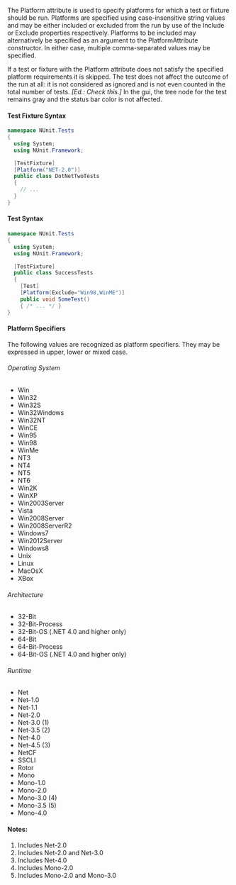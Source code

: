 The Platform attribute is used to specify platforms for which a test or fixture
should be run. Platforms are specified using case-insensitive string values
and may be either included or excluded from the run by use of the Include or 
Exclude properties respectively. Platforms to be included may alternatively
be specified as an argument to the PlatformAttribute constructor. In either
case, multiple comma-separated values may be specified.

If a test or fixture with the Platform attribute does not satisfy the specified
platform requirements it is skipped. The test does not affect the outcome of 
the run at all: it is not considered as ignored and is not even counted in 
the total number of tests. _[Ed.: Check this.]_ In the gui, the tree node for the test remains 
gray and the status bar color is not affected.

#### Test Fixture Syntax

```C#
namespace NUnit.Tests
{
  using System;
  using NUnit.Framework;

  [TestFixture]
  [Platform("NET-2.0")]
  public class DotNetTwoTests
  {
    // ...
  }
}
```

#### Test Syntax

```C#
namespace NUnit.Tests
{
  using System;
  using NUnit.Framework;

  [TestFixture]
  public class SuccessTests
  {
    [Test]
    [Platform(Exclude="Win98,WinME")]
    public void SomeTest()
    { /* ... */ }
}
```

#### Platform Specifiers

The following values are recognized as platform specifiers.
They may be expressed in upper, lower or mixed case.

###### Operating System

<ul>
<li>Win</li>
<li>Win32</li>
<li>Win32S</li>
<li>Win32Windows</li>
<li>Win32NT</li>
<li>WinCE</li>
<li>Win95</li>
<li>Win98</li>
<li>WinMe</li>
<li>NT3</li>
<li>NT4</li>
<li>NT5</li>
<li>NT6</li>
<li>Win2K</li>
<li>WinXP</li>
<li>Win2003Server</li>
<li>Vista</li>
<li>Win2008Server</li>
<li>Win2008ServerR2</li>
<li>Windows7</li>
<li>Win2012Server</li>
<li>Windows8</li>
<li>Unix</li>
<li>Linux</li>
<li>MacOsX</li>
<li>XBox</li>
</ul>

###### Architecture

* 32-Bit
* 32-Bit-Process
* 32-Bit-OS (.NET 4.0 and higher only)
* 64-Bit
* 64-Bit-Process
* 64-Bit-OS (.NET 4.0 and higher only)

###### Runtime

<ul>
<li>Net</li>
<li>Net-1.0</li>
<li>Net-1.1</li>
<li>Net-2.0</li>
<li>Net-3.0 (1)</li>
<li>Net-3.5 (2)</li>
<li>Net-4.0</li>
<li>Net-4.5 (3)</li>
<li>NetCF</li>
<li>SSCLI</li>
<li>Rotor</li>
<li>Mono</li>
<li>Mono-1.0</li>
<li>Mono-2.0</li>
<li>Mono-3.0 (4)</li>
<li>Mono-3.5 (5)</li>
<li>Mono-4.0</li>
</ul>

#### Notes:

1. Includes Net-2.0
2. Includes Net-2.0 and Net-3.0
3. Includes Net-4.0
4. Includes Mono-2.0
5. Includes Mono-2.0 and Mono-3.0

